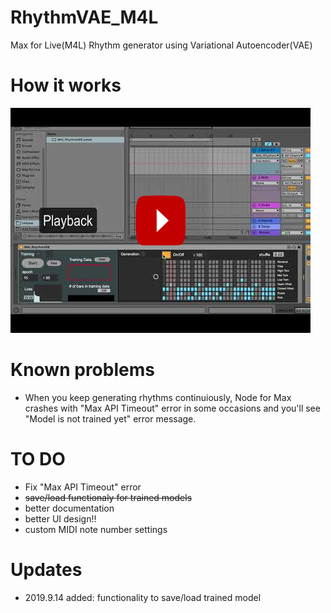 # RhythmVAE_M4L
Max for Live(M4L) Rhythm generator using Variational Autoencoder(VAE) 

# How it works

[![VAE Rhythm Generator in M4L(Max for Live) Device](./images/youtube_video.png)](https://www.youtube.com/watch?v=K64gYkvXoUU "VAE Rhythm Generator in M4L(Max for Live) Device")

# Known problems
- When you keep generating rhythms continuiously, Node for Max crashes with "Max API Timeout" error in some occasions and you'll see "Model is not trained yet" error message.

# TO DO
- Fix "Max API Timeout" error
- ~~save/load functionaly for trained models~~
- better documentation
- better UI design!!
- custom MIDI note number settings

# Updates
- 2019.9.14 added: functionality to save/load trained model 

